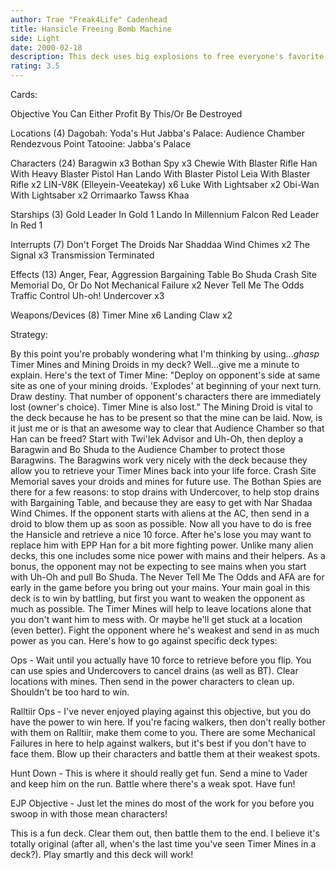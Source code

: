 ```yaml
---
author: Trae "Freak4Life" Cadenhead
title: Hansicle Freeing Bomb Machine
side: Light
date: 2000-02-18
description: This deck uses big explosions to free everyone's favorite smuggler...and then...lookout!
rating: 3.5
---
```

Cards: 

Objective
You Can Either Profit By This/Or Be Destroyed

Locations (4)
Dagobah: Yoda's Hut
Jabba's Palace: Audience Chamber
Rendezvous Point
Tatooine: Jabba's Palace

Characters (24)
Baragwin  x3
Bothan Spy  x3
Chewie With Blaster Rifle
Han With Heavy Blaster Pistol
Han
Lando With Blaster Pistol
Leia With Blaster Rifle  x2
LIN-V8K (Elleyein-Veeatekay)  x6
Luke With Lightsaber  x2
Obi-Wan With Lightsaber  x2
Orrimaarko
Tawss Khaa

Starships (3)
Gold Leader In Gold 1
Lando In Millennium Falcon
Red Leader In Red 1

Interrupts (7)
Don't Forget The Droids
Nar Shaddaa Wind Chimes  x2
The Signal  x3
Transmission Terminated

Effects (13)
Anger, Fear, Aggression
Bargaining Table
Bo Shuda
Crash Site Memorial
Do, Or Do Not
Mechanical Failure  x2
Never Tell Me The Odds
Traffic Control
Uh-oh!
Undercover  x3

Weapons/Devices (8)
Timer Mine  x6
Landing Claw  x2



Strategy: 

By this point you're probably wondering what I'm thinking by using...*ghasp* Timer Mines and Mining Droids in my deck? Well...give me a minute to explain. Here's the text of Timer Mine: "Deploy on opponent's side at same site as one of your mining droids. 'Explodes' at beginning of your next turn. Draw destiny. That number of opponent's characters there are immediately lost (owner's choice). Timer Mine is also lost." The Mining Droid is vital to the deck because he has to be present so that the mine can be laid. Now, is it just me or is that an awesome way to clear that Audience Chamber so that Han can be freed? Start with Twi'lek Advisor and Uh-Oh, then deploy a Baragwin and Bo Shuda to the Audience Chamber to protect those Baragwins. The Baragwins work very nicely with the deck because they allow you to retrieve your Timer Mines back into your life force. Crash Site Memorial saves your droids and mines for future use. The Bothan Spies are there for a few reasons: to stop drains with Undercover, to help stop drains with Bargaining Table, and because they are easy to get with Nar Shadaa Wind Chimes. If the opponent starts with aliens at the AC, then send in a droid to blow them up as soon as possible. Now all you have to do is free the Hansicle and retrieve a nice 10 force. After he's lose you may want to replace him with EPP Han for a bit more fighting power. Unlike many alien decks, this one includes some nice power with mains and their helpers. As a bonus, the opponent may not be expecting to see mains when you start with Uh-Oh and pull Bo Shuda. The Never Tell Me The Odds and AFA are for early in the game before you bring out your mains. Your main goal in this deck is to win by battling, but first you want to weaken the opponent as much as possible. The Timer Mines will help to leave locations alone that you don't want him to mess with. Or maybe he'll get stuck at a location (even better). Fight the opponent where he's weakest and send in as much power as you can. Here's how to go against specific deck types:

Ops - Wait until you actually have 10 force to retrieve before you flip. You can use spies and Undercovers to cancel drains (as well as BT). Clear locations with mines. Then send in the power characters to clean up. Shouldn't be too hard to win.

Ralltiir Ops - I've never enjoyed playing against this objective, but you do have the power to win here. If you're facing walkers, then don't really bother with them on Ralltiir, make them come to you. There are some Mechanical Failures in here to help against walkers, but it's best if you don't have to face them. Blow up their characters and battle them at their weakest spots.

Hunt Down - This is where it should really get fun. Send a mine to Vader and keep him on the run. Battle where there's a weak spot. Have fun!

EJP Objective - Just let the mines do most of the work for you before you swoop in with those mean characters!

This is a fun deck. Clear them out, then battle them to the end. I believe it's totally original (after all, when's the last time you've seen Timer Mines in a deck?). Play smartly and this deck will work!  